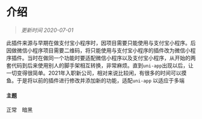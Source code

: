 # 介绍

> *更新时间 2020-07-01*

此插件来源与早期在做支付宝小程序时，因项目需要只能使用与支付宝小程序。后因做微信小程序项目需要二维码，将只能使用与支付宝小程序的插件改为微信小程序插件。当时在做同一个功能时要适配微信小程序以及支付宝小程序，从开始的两套代码到后来使用别人的脚手架相互转换，非常麻烦。直到`uni-app`出现以后，让一切变得很简单。2021年入职新公司，相对来说比较闲，有很多的时间可以摸鱼。于是将以前的插件进行修改并添加新的功能，适配`uni-app` 以适应于多端

#### 主题

<div class="demo-theme-preview">
  <a data-theme="vue">正常</a>
  <a data-theme="dark">暗黑</a>
</div>

<style>
  .demo-theme-preview a {
    padding-right: 10px;
  }

  .demo-theme-preview a:hover {
    cursor: pointer;
    text-decoration: underline;
  }
</style>

<script>
  var preview = Docsify.dom.find('.demo-theme-preview');
  var themes = Docsify.dom.findAll('[rel="stylesheet"]');

  preview.onclick = function (e) {
    var title = e.target.getAttribute('data-theme');
    themes.forEach(function (theme) {
      theme.disabled = theme.title !== title;
    });
  };
</script>